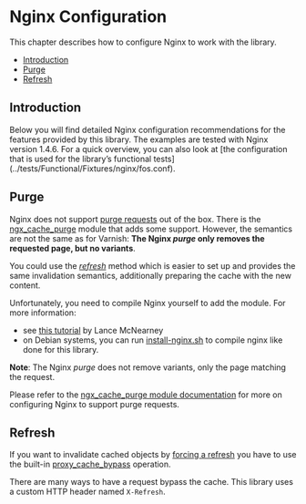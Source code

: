 Nginx Configuration
===================

This chapter describes how to configure Nginx to work with the library.

* [Introduction](#introduction)
* [Purge](#purge)
* [Refresh](#refresh)

Introduction
------------

Below you will find detailed Nginx configuration recommendations for the
features provided by this library. The examples are tested with Nginx version
1.4.6. For a quick overview, you can also look at [the configuration that is
used for the library’s functional tests] (../tests/Functional/Fixtures/nginx/fos.conf).

Purge
-----

Nginx does not support [purge requests](invalidation-introduction.md#purge) out
of the box. There is the [ngx_cache_purge](https://github.com/FRiCKLE/ngx_cache_purge)
module that adds some support. However, the semantics are not the same as for
Varnish: **The Nginx *purge* only removes the requested page, but no variants**.

You could use the [*refresh*](#Refresh) method which is easier to set up and
provides the same invalidation semantics, additionally preparing the cache with
the new content.

Unfortunately, you need to compile Nginx yourself to add the module.
For more information:

* see [this tutorial](http://mcnearney.net/blog/2010/2/28/compiling-nginx-cache-purging-support/)
  by Lance McNearney
* on Debian systems, you can run [install-nginx.sh](../tests/install-nginx.sh)
  to compile nginx like done for this library.

**Note**: The Nginx *purge* does not remove variants, only the page matching
the request.

Please refer to the [ngx_cache_purge module documentation](https://github.com/FRiCKLE/ngx_cache_purge)
for more on configuring Nginx to support purge requests.

Refresh
-------

If you want to invalidate cached objects by [forcing a refresh](invalidation-introduction.md#refresh)
you have to use the built-in [proxy_cache_bypass](http://wiki.nginx.org/HttpProxyModule#proxy_cache_bypass)
operation.

There are many ways to have a request bypass the cache. This library uses a
custom HTTP header named `X-Refresh`.
